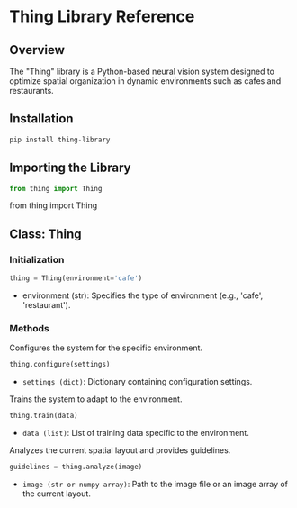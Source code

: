 # Thing Library Reference

## Overview

The "Thing" library is a Python-based neural vision system designed to optimize spatial organization in dynamic environments such as cafes and restaurants.

## Installation

```python
pip install thing-library
```

## Importing the Library

```python
from thing import Thing
```
from thing import Thing
## Class: Thing

### Initialization
```python
thing = Thing(environment='cafe')
```

- environment (str): Specifies the type of environment (e.g., 'cafe', 'restaurant').

### Methods

<deflist>
<def title="configure">

Configures the system for the specific environment.

```python
thing.configure(settings)
```

- `settings (dict)`: Dictionary containing configuration settings.

</def>
<def title="train">

Trains the system to adapt to the environment.

```python
thing.train(data)
```

- `data (list)`: List of training data specific to the environment.

</def>
<def title="analyze">

Analyzes the current spatial layout and provides guidelines.

```python
guidelines = thing.analyze(image)
```

- `image (str or numpy array)`: Path to the image file or an image array of the current layout.


</def>
</deflist>
